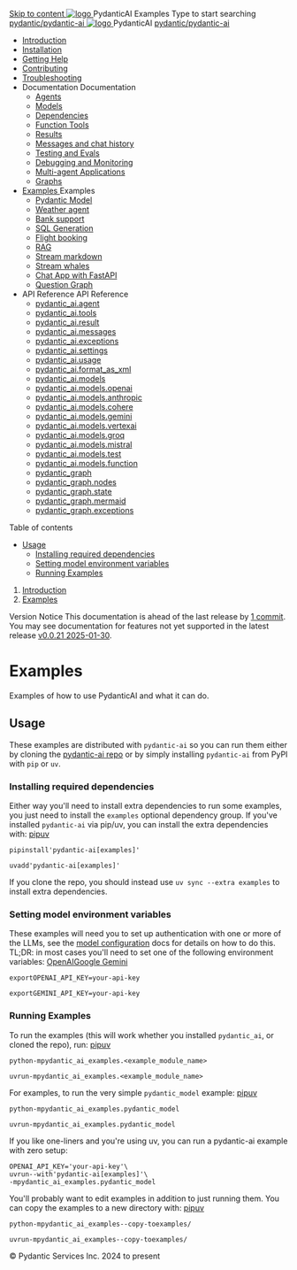 [ Skip to content ](https://ai.pydantic.dev/examples/<#examples>)
[ ![logo](https://ai.pydantic.dev/img/logo-white.svg) ](https://ai.pydantic.dev/examples/<..> "PydanticAI")
PydanticAI 
Examples 
Type to start searching
[ pydantic/pydantic-ai  ](https://ai.pydantic.dev/examples/<https:/github.com/pydantic/pydantic-ai> "Go to repository")
[ ![logo](https://ai.pydantic.dev/img/logo-white.svg) ](https://ai.pydantic.dev/examples/<..> "PydanticAI") PydanticAI 
[ pydantic/pydantic-ai  ](https://ai.pydantic.dev/examples/<https:/github.com/pydantic/pydantic-ai> "Go to repository")
  * [ Introduction  ](https://ai.pydantic.dev/examples/<..>)
  * [ Installation  ](https://ai.pydantic.dev/examples/<../install/>)
  * [ Getting Help  ](https://ai.pydantic.dev/examples/<../help/>)
  * [ Contributing  ](https://ai.pydantic.dev/examples/<../contributing/>)
  * [ Troubleshooting  ](https://ai.pydantic.dev/examples/<../troubleshooting/>)
  * Documentation  Documentation 
    * [ Agents  ](https://ai.pydantic.dev/examples/<../agents/>)
    * [ Models  ](https://ai.pydantic.dev/examples/<../models/>)
    * [ Dependencies  ](https://ai.pydantic.dev/examples/<../dependencies/>)
    * [ Function Tools  ](https://ai.pydantic.dev/examples/<../tools/>)
    * [ Results  ](https://ai.pydantic.dev/examples/<../results/>)
    * [ Messages and chat history  ](https://ai.pydantic.dev/examples/<../message-history/>)
    * [ Testing and Evals  ](https://ai.pydantic.dev/examples/<../testing-evals/>)
    * [ Debugging and Monitoring  ](https://ai.pydantic.dev/examples/<../logfire/>)
    * [ Multi-agent Applications  ](https://ai.pydantic.dev/examples/<../multi-agent-applications/>)
    * [ Graphs  ](https://ai.pydantic.dev/examples/<../graph/>)
  * [ Examples  ](https://ai.pydantic.dev/examples/<./>)
Examples 
    * [ Pydantic Model  ](https://ai.pydantic.dev/examples/<pydantic-model/>)
    * [ Weather agent  ](https://ai.pydantic.dev/examples/<weather-agent/>)
    * [ Bank support  ](https://ai.pydantic.dev/examples/<bank-support/>)
    * [ SQL Generation  ](https://ai.pydantic.dev/examples/<sql-gen/>)
    * [ Flight booking  ](https://ai.pydantic.dev/examples/<flight-booking/>)
    * [ RAG  ](https://ai.pydantic.dev/examples/<rag/>)
    * [ Stream markdown  ](https://ai.pydantic.dev/examples/<stream-markdown/>)
    * [ Stream whales  ](https://ai.pydantic.dev/examples/<stream-whales/>)
    * [ Chat App with FastAPI  ](https://ai.pydantic.dev/examples/<chat-app/>)
    * [ Question Graph  ](https://ai.pydantic.dev/examples/<question-graph/>)
  * API Reference  API Reference 
    * [ pydantic_ai.agent  ](https://ai.pydantic.dev/examples/<../api/agent/>)
    * [ pydantic_ai.tools  ](https://ai.pydantic.dev/examples/<../api/tools/>)
    * [ pydantic_ai.result  ](https://ai.pydantic.dev/examples/<../api/result/>)
    * [ pydantic_ai.messages  ](https://ai.pydantic.dev/examples/<../api/messages/>)
    * [ pydantic_ai.exceptions  ](https://ai.pydantic.dev/examples/<../api/exceptions/>)
    * [ pydantic_ai.settings  ](https://ai.pydantic.dev/examples/<../api/settings/>)
    * [ pydantic_ai.usage  ](https://ai.pydantic.dev/examples/<../api/usage/>)
    * [ pydantic_ai.format_as_xml  ](https://ai.pydantic.dev/examples/<../api/format_as_xml/>)
    * [ pydantic_ai.models  ](https://ai.pydantic.dev/examples/<../api/models/base/>)
    * [ pydantic_ai.models.openai  ](https://ai.pydantic.dev/examples/<../api/models/openai/>)
    * [ pydantic_ai.models.anthropic  ](https://ai.pydantic.dev/examples/<../api/models/anthropic/>)
    * [ pydantic_ai.models.cohere  ](https://ai.pydantic.dev/examples/<../api/models/cohere/>)
    * [ pydantic_ai.models.gemini  ](https://ai.pydantic.dev/examples/<../api/models/gemini/>)
    * [ pydantic_ai.models.vertexai  ](https://ai.pydantic.dev/examples/<../api/models/vertexai/>)
    * [ pydantic_ai.models.groq  ](https://ai.pydantic.dev/examples/<../api/models/groq/>)
    * [ pydantic_ai.models.mistral  ](https://ai.pydantic.dev/examples/<../api/models/mistral/>)
    * [ pydantic_ai.models.test  ](https://ai.pydantic.dev/examples/<../api/models/test/>)
    * [ pydantic_ai.models.function  ](https://ai.pydantic.dev/examples/<../api/models/function/>)
    * [ pydantic_graph  ](https://ai.pydantic.dev/examples/<../api/pydantic_graph/graph/>)
    * [ pydantic_graph.nodes  ](https://ai.pydantic.dev/examples/<../api/pydantic_graph/nodes/>)
    * [ pydantic_graph.state  ](https://ai.pydantic.dev/examples/<../api/pydantic_graph/state/>)
    * [ pydantic_graph.mermaid  ](https://ai.pydantic.dev/examples/<../api/pydantic_graph/mermaid/>)
    * [ pydantic_graph.exceptions  ](https://ai.pydantic.dev/examples/<../api/pydantic_graph/exceptions/>)


Table of contents 
  * [ Usage  ](https://ai.pydantic.dev/examples/<#usage>)
    * [ Installing required dependencies  ](https://ai.pydantic.dev/examples/<#installing-required-dependencies>)
    * [ Setting model environment variables  ](https://ai.pydantic.dev/examples/<#setting-model-environment-variables>)
    * [ Running Examples  ](https://ai.pydantic.dev/examples/<#running-examples>)


  1. [ Introduction  ](https://ai.pydantic.dev/examples/<..>)
  2. [ Examples  ](https://ai.pydantic.dev/examples/<./>)


Version Notice
This documentation is ahead of the last release by [1 commit](https://ai.pydantic.dev/examples/<https:/github.com/pydantic/pydantic-ai/compare/v0.0.21...main>). You may see documentation for features not yet supported in the latest release [v0.0.21 2025-01-30](https://ai.pydantic.dev/examples/<https:/github.com/pydantic/pydantic-ai/releases/tag/v0.0.21>). 
# Examples
Examples of how to use PydanticAI and what it can do.
## Usage
These examples are distributed with `pydantic-ai` so you can run them either by cloning the [pydantic-ai repo](https://ai.pydantic.dev/examples/<https:/github.com/pydantic/pydantic-ai>) or by simply installing `pydantic-ai` from PyPI with `pip` or `uv`.
### Installing required dependencies
Either way you'll need to install extra dependencies to run some examples, you just need to install the `examples` optional dependency group.
If you've installed `pydantic-ai` via pip/uv, you can install the extra dependencies with:
[pip](https://ai.pydantic.dev/examples/<#__tabbed_1_1>)[uv](https://ai.pydantic.dev/examples/<#__tabbed_1_2>)
```
pipinstall'pydantic-ai[examples]'

```

```
uvadd'pydantic-ai[examples]'

```

If you clone the repo, you should instead use `uv sync --extra examples` to install extra dependencies.
### Setting model environment variables
These examples will need you to set up authentication with one or more of the LLMs, see the [model configuration](https://ai.pydantic.dev/examples/<../models/>) docs for details on how to do this.
TL;DR: in most cases you'll need to set one of the following environment variables:
[OpenAI](https://ai.pydantic.dev/examples/<#__tabbed_2_1>)[Google Gemini](https://ai.pydantic.dev/examples/<#__tabbed_2_2>)
```
exportOPENAI_API_KEY=your-api-key

```

```
exportGEMINI_API_KEY=your-api-key

```

### Running Examples
To run the examples (this will work whether you installed `pydantic_ai`, or cloned the repo), run:
[pip](https://ai.pydantic.dev/examples/<#__tabbed_3_1>)[uv](https://ai.pydantic.dev/examples/<#__tabbed_3_2>)
```
python-mpydantic_ai_examples.<example_module_name>

```

```
uvrun-mpydantic_ai_examples.<example_module_name>

```

For examples, to run the very simple `pydantic_model`[](https://ai.pydantic.dev/examples/<pydantic-model/>) example:
[pip](https://ai.pydantic.dev/examples/<#__tabbed_4_1>)[uv](https://ai.pydantic.dev/examples/<#__tabbed_4_2>)
```
python-mpydantic_ai_examples.pydantic_model

```

```
uvrun-mpydantic_ai_examples.pydantic_model

```

If you like one-liners and you're using uv, you can run a pydantic-ai example with zero setup:
```
OPENAI_API_KEY='your-api-key'\
uvrun--with'pydantic-ai[examples]'\
-mpydantic_ai_examples.pydantic_model

```

You'll probably want to edit examples in addition to just running them. You can copy the examples to a new directory with:
[pip](https://ai.pydantic.dev/examples/<#__tabbed_5_1>)[uv](https://ai.pydantic.dev/examples/<#__tabbed_5_2>)
```
python-mpydantic_ai_examples--copy-toexamples/

```

```
uvrun-mpydantic_ai_examples--copy-toexamples/

```

© Pydantic Services Inc. 2024 to present 
